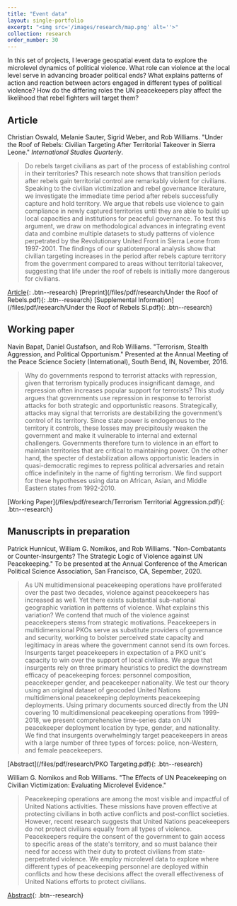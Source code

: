 ```yaml
---
title: "Event data"
layout: single-portfolio
excerpt: "<img src='/images/research/map.png' alt=''>"
collection: research
order_number: 30
---
```


In this set of projects, I leverage geospatial event data to explore the microlevel dynamics of political violence. What role can violence at the local level serve in advancing broader political ends? What explains patterns of action and reaction between actors engaged in different types of political violence? How do the differing roles the UN peacekeepers play affect the likelihood that rebel fighters will target them?

## Article

Christian Oswald, Melanie Sauter, Sigrid Weber, and Rob Williams. "Under the Roof of Rebels: Civilian Targeting After Territorial Takeover in Sierra Leone." *International Studies Quarterly*.

> Do rebels target civilians as part of the process of establishing control in their territories? This research note shows that transition periods after rebels gain territorial control are remarkably violent for civilians. Speaking to the civilian victimization and rebel governance literature, we investigate the immediate time period after rebels successfully capture and hold territory. We argue that rebels use violence to gain compliance in newly captured territories until they are able to build up local capacities and institutions for peaceful governance. To test this argument, we draw on methodological advances in integrating event data and combine multiple datasets to study patterns of violence perpetrated by the Revolutionary United Front in Sierra Leone from 1997-2001. The findings of our spatiotemporal analysis show that civilian targeting increases in the period after rebels capture territory from the government compared to areas without territorial takeover, suggesting that life under the roof of rebels is initially more dangerous for civilians.

[Article](https://doi.org/10.1093/isq/sqaa009){: .btn--research} [Preprint](/files/pdf/research/Under the Roof of Rebels.pdf){: .btn--research} [Supplemental Information](/files/pdf/research/Under the Roof of Rebels SI.pdf){: .btn--research}<!--, [[Replication Archive]](https://dataverse.harvard.edu/dataset.xhtml?persistentId=doi%3A10.7910%2FDVN%2FVUY8UI), [[GitHub Repo]](https://github.com/jayrobwilliams/Peace-Agreement-Strength)-->

## Working paper

Navin Bapat, Daniel Gustafson, and Rob Williams. "Terrorism, Stealth Aggression, and Political Opportunism." Presented at the Annual Meeting of the Peace Science Society (International), South Bend, IN, November, 2016.

> Why do governments respond to terrorist attacks with repression, given that terrorism typically produces insignificant damage, and repression often increases popular support for terrorists? This study argues that governments use repression in response to terrorist attacks for both strategic and opportunistic reasons. Strategically, attacks may signal that terrorists are destabilizing the government’s control of its territory. Since state power is endogenous to the territory it controls, these losses may precipitously weaken the government and make it vulnerable to internal and external challengers. Governments therefore turn to violence in an effort to maintain territories that are critical to maintaining power. On the other hand, the specter of destabilization allows opportunistic leaders in quasi-democratic regimes to repress political adversaries and retain office indefinitely in the name of fighting terrorism. We find support for these hypotheses using data on African, Asian, and Middle Eastern states from 1992-2010.

[Working Paper](/files/pdf/research/Terrorism Territorial Aggression.pdf){: .btn--research}

## Manuscripts in preparation

Patrick Hunnicut, William G. Nomikos, and Rob Williams. "Non-Combatants or Counter-Insurgents? The Strategic Logic of Violence against UN Peacekeeping." To be presented at the Annual Conference of the American Political Science Association, San Francisco, CA, Sepember, 2020.

> As UN multidimensional peacekeeping operations have proliferated over the past two decades, violence against  peacekeepers has increased as well. Yet there exists substantial sub-national geographic variation in patterns of violence. What explains this variation? We contend that much of the violence against peacekeepers stems from strategic motivations. Peacekeepers in multidimensional PKOs serve as substitute providers of governance and security, working to bolster perceived state capacity and legitimacy in areas where the government cannot send its own forces. Insurgents  target peacekeepers in expectation of a PKO unit's capacity to win over the support of local civilians. We argue that insurgents rely on three primary heuristics to predict the downstream efficacy of peacekeeping forces: personnel composition, peacekeeper gender, and peacekeeper nationality. We test our theory using an original dataset of geocoded United Nations multidimensional peacekeeping deployments peacekeeping deployments. Using primary documents sourced directly from the UN covering 10 multidimensional peacekeeping operations from 1999-2018, we present comprehensive time-series data on UN peacekeeper deployment location by type, gender, and nationality. We find that insurgents overwhelmingly target peacekeepers in areas with a large number of three types of forces: police, non-Western, and female peacekeepers. 

[Abstract](/files/pdf/research/PKO Targeting.pdf){: .btn--research}

William G. Nomikos and Rob Williams. "The Effects of UN Peacekeeping on Civilian Victimization: Evaluating Microlevel Evidence."

> Peacekeeping operations are among the most visible and impactful of United Nations activities. These missions have proven effective at protecting civilians in both active conflicts and post-conflict societies. However, recent research suggests that United Nations peacekeepers do not protect civilians equally from all types of violence. Peacekeepers require the consent of the government to gain access to specific areas of the state's territory, and so must balance their need for access with their duty to protect civilians from state-perpetrated violence. We employ microlevel data to explore where different types of peacekeeping personnel are deployed within conflicts and how these decisions affect the overall effectiveness of United Nations efforts to protect civilians.

[Abstract](/files/pdf/research/UNPoC.pdf){: .btn--research}
